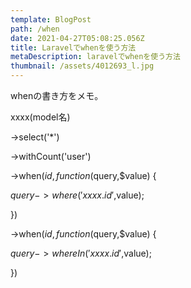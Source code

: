 ```yaml
---
template: BlogPost
path: /when
date: 2021-04-27T05:08:25.056Z
title: Laravelでwhenを使う方法
metaDescription: laravelでwhenを使う方法
thumbnail: /assets/4012693_l.jpg
---
```

whenの書き方をメモ。

xxxx(model名)

\->select('*')

\->withCount('user')

\->when($id,function($query,$value) {

$query->where('xxxx.id',$value);

})

\->when($id,function($query,$value) {

$query->whereIn('xxxx.id',$value);

})
